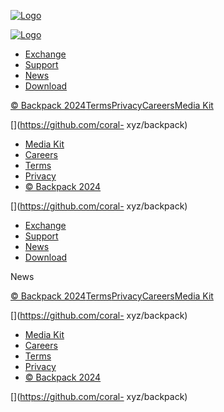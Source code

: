 [![Logo](logo.svg)](/)

[![Logo](logo.svg)](/)

  

  * [Exchange](https://backpack.exchange)
  * [Support](https://support.backpack.exchange/)
  * [News](news)
  * [Download](download)

[© Backpack
2024](/)[Terms](terms)[Privacy](privacy)[Careers](https://www.notion.so/7c1995182f4a491ba8a9501ee15cbd01?v=0604ca8976fa4e5e81c5494f7c95abc4)[Media
Kit](media-kit)

[](https://twitter.com/Backpack)[](https://discord.com/invite/backpack)[](https://github.com/coral-
xyz/backpack)[](https://www.linkedin.com/company/backpackexchange)

  * [Media Kit](media-kit)
  * [Careers](https://www.notion.so/7c1995182f4a491ba8a9501ee15cbd01?v=0604ca8976fa4e5e81c5494f7c95abc4)
  * [Terms](terms)
  * [Privacy](privacy)
  * [© Backpack 2024](/)

[](https://twitter.com/Backpack)[](https://discord.com/invite/backpack)[](https://github.com/coral-
xyz/backpack)[](https://www.linkedin.com/company/backpackexchange)

  * [Exchange](https://backpack.exchange)
  * [Support](https://support.backpack.exchange/)
  * [News](news)
  * [Download](download)

News

[© Backpack
2024](/)[Terms](terms)[Privacy](privacy)[Careers](https://www.notion.so/7c1995182f4a491ba8a9501ee15cbd01?v=0604ca8976fa4e5e81c5494f7c95abc4)[Media
Kit](media-kit)

[](https://twitter.com/Backpack)[](https://discord.com/invite/backpack)[](https://github.com/coral-
xyz/backpack)[](https://www.linkedin.com/company/backpackexchange)

  * [Media Kit](media-kit)
  * [Careers](https://www.notion.so/7c1995182f4a491ba8a9501ee15cbd01?v=0604ca8976fa4e5e81c5494f7c95abc4)
  * [Terms](terms)
  * [Privacy](privacy)
  * [© Backpack 2024](/)

[](https://twitter.com/Backpack)[](https://discord.com/invite/backpack)[](https://github.com/coral-
xyz/backpack)[](https://www.linkedin.com/company/backpackexchange)

